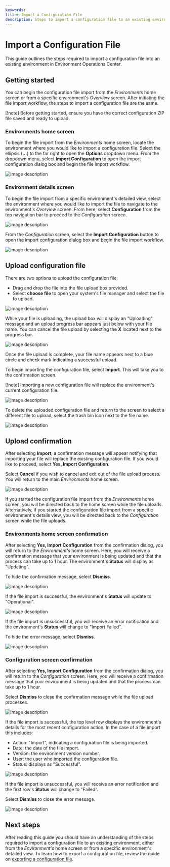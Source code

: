 ```yaml
---
keywords:
title: Import a Configuration File
description: Steps to import a configuration file to an existing environment
---
```

# Import a Configuration File

This guide outlines the steps required to import a configuration file into an existing environment in Environment Operations Center. 

## Getting started

You can begin the configuration file import from the *Environments* home screen or from a specific environment's *Overview* screen. After initiating the file import workflow, the steps to import a configuration file are the same.

[!note] Before getting started, ensure you have the correct configuration ZIP file saved and ready to upload.

### Environments home screen

To begin the file import from the *Environments* home screen, locate the environment where you would like to import a configuration file. Select the ellipsis (**...**) to the far right to open the **Options** dropdown menu. From the dropdown menu, select **Import Configuration** to open the import configuration dialog box and begin the file import workflow.

![image description](images/import-configuration.png)

### Environment details screen

To begin the file import from a specific environment's detailed view, select the environment where you would like to import the file to navigate to the environment's *Overview* screen. From here, select **Configuration** from the top navigation bar to proceed to the *Configuration* screen.

![image description](images/import-env-details-screen.png)

From the *Configuration* screen, select the **Import Configuration** button to open the import configuration dialog box and begin the file import workflow.

![image description](images/import-config-button.png)

## Upload configuration file

There are two options to upload the configuration file:

- Drag and drop the file into the file upload box provided.
- Select **choose file** to open your system's file manager and select the file to upload.

![image description](images/import-dialog.png)

While your file is uploading, the upload box will display an "Uploading" message and an upload progress bar appears just below with your file name. You can cancel the file upload by selecting the **X** located next to the progress bar.

![image description](images/import-uploading.png)

Once the file upload is complete, your file name appears next to a blue circle and check mark indicating a successful upload.

To begin importing the configuration file, select **Import**. This will take you to the confirmation screen.

[!note] Importing a new configuration file will replace the environment's current configuration file.

![image description](images/import-successful-upload.png)

To delete the uploaded configuration file and return to the screen to select a different file to upload, select the trash bin icon next to the file name.

![image description](images/import-delete-upload.png)

## Upload confirmation 

After selecting **Import**, a confirmation message will appear notifying that importing your file will replace the existing configuration file. If you would like to proceed, select **Yes, Import Configuration**. 

Select **Cancel** if you wish to cancel and exit out of the file upload process. You will return to the main *Environments* home screen.

![image description](images/import-confirm.png)

If you started the configuration file import from the *Environments* home screen, you will be directed back to the home screen while the file uploads. Alternatively, if you started the configuration file import from a specific environment's details view, you will be directed back to the *Configuration* screen while the file uploads.

### Environments home screen confirmation

After selecting **Yes, Import Configuration** from the confirmation dialog, you will return to the *Environment's* home screen. Here, you will receive a confirmation message that your environment is being updated and that the process can take up to 1 hour. The environment's **Status** will display as "Updating".

To hide the confirmation message, select **Dismiss**.

![image description](images/import-updating.png)

If the file import is successful, the environment's **Status** will update to "Operational".

![image description](images/import-operational.png)

If the file import is unsuccessful, you will receive an error notification and the environment's **Status** will change to "Import Failed".

To hide the error message, select **Dismiss**.

![image description](images/import-failed.png)

### Configuration screen confirmation

After selecting **Yes, Import Configuration** from the confirmation dialog, you will return to the *Configuration* screen. Here, you will receive a confirmation message that your environment is being updated and that the process can take up to 1 hour.

Select **Dismiss** to close the confirmation message while the file upload processes.

![image description](images/import-envdetails-uploading.png)

If the file import is successful, the top level row displays the environment's details for the most recent configuration action. In the case of a file import this includes:

- Action: "Import", indicating a configuration file is being imported.
- Date: the date of the file import.
- Version: the environment version number.
- User: the user who imported the configuration file.
- Status: displays as "Successful".

![image description](images/import-envdetails-success.png)

If the file import is unsuccessful, you will receive an error notification and the first row's **Status** will change to "Failed".

Select **Dismiss** to close the error message.

![image description](images/import-envdetails-error.png)

## Next steps

After reading this guide you should have an understanding of the steps required to import a configuration file to an existing environment, either from the *Environment's* home screen or from a specific environment's detailed view. To learn how to export a configuration file, review the guide on [exporting a configuration file](../environment-details/export-configuration-file.md).
